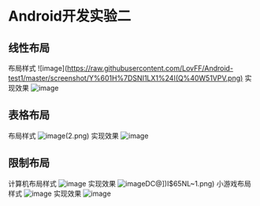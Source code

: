 # Android开发实验二
## 线性布局
布局样式
![image](https://raw.githubusercontent.com/LovFF/Android-test1/master/screenshot/Y%601H%7DSNI1LX1%24I(Q%40W51VPV.png)
实现效果
![image](https://github.com/LovFF/Android-test1/blob/master/screenshot/DBN0UQ~GEXQ%60MQWKWVW%5BW03.png)
## 表格布局
布局样式
![image](https://github.com/LovFF/Android-test1/blob/master/screenshot/(~GP6O)9GVY`KBKE{NOP)(2.png)
实现效果
![image](https://github.com/LovFF/Android-test1/blob/master/screenshot/ZPTKZV%40DL3%5DO%5DL%5BZ%5B%5BD7AF7.png)
## 限制布局
计算机布局样式
![image](https://github.com/LovFF/Android-test1/blob/master/screenshot/D4%24H(FDERZP~%7D5ZKS9T)_%7BL.png)
实现效果
![image](https://github.com/LovFF/Android-test1/blob/master/screenshot/8XW86J{~%)DC@])I$65NL~1.png)
小游戏布局样式
![image](https://github.com/LovFF/Android-test1/blob/master/screenshot/4Y7XA3C5Y88%7DF9DWHO9%7D71P.png)
实现效果
![image](https://github.com/LovFF/Android-test1/blob/master/screenshot/291WA9M47T6X2YQ52YT6XZ5.png)
